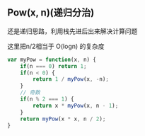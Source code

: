 ## Pow(x, n)(递归分治) ##

还是递归思路，利用栈先进后出来解决计算问题

这里把n/2相当于 O(logn) 的复杂度
```javascript
var myPow = function(x, n) {
    if(n === 0) return 1;
    if(n < 0) {
        return 1 / myPow(x, -n);
    }
    // 奇数
    if(n % 2 === 1) {
        return x * myPow(x, n - 1);
    }
    return myPow(x * x, n / 2);
}
```
